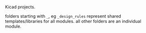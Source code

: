 Kicad projects.

folders starting with `_`, eg `_design_rules` represent shared templates/libraries for all modules. all other folders are an individual module.
